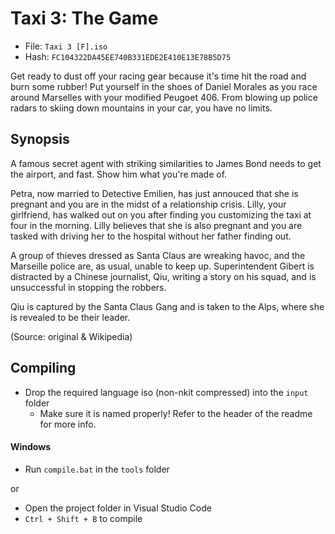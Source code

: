 # Taxi 3: The Game
- File: `Taxi 3 [F].iso`
- Hash: `FC104322DA45EE740B331EDE2E410E13E78B5D75`

Get ready to dust off your racing gear because it's time hit the road and burn some rubber! Put yourself in the shoes of Daniel Morales as you race around Marselles with your modified Peugoet 406. From blowing up police radars to skiing down mountains in your car, you have no limits.

## Synopsis

A famous secret agent with striking similarities to James Bond needs to get the airport, and fast. Show him what you're made of.

Petra, now married to Detective Emilien, has just annouced that she is pregnant and you are in the midst of a relationship crisis. Lilly, your girlfriend, has walked out on you after finding you customizing the taxi at four in the morning. Lilly believes that she is also pregnant and you are tasked with driving her to the hospital without her father finding out.

A group of thieves dressed as Santa Claus are wreaking havoc, and the Marseille police are, as usual, unable to keep up. Superintendent Gibert is distracted by a Chinese journalist, Qiu, writing a story on his squad, and is unsuccessful in stopping the robbers.

Qiu is captured by the Santa Claus Gang and is taken to the Alps, where she is revealed to be their leader.

(Source: original & Wikipedia)



## Compiling
- Drop the required language iso (non-nkit compressed) into the `input` folder
    - Make sure it is named properly! Refer to the header of the readme for more info.
#### Windows
- Run `compile.bat` in the `tools` folder

or  

- Open the project folder in Visual Studio Code
- `Ctrl + Shift + B` to compile